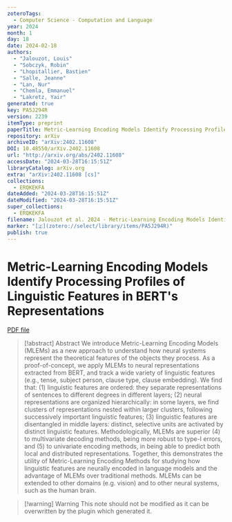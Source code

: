```yaml
---
zoteroTags:
  - Computer Science - Computation and Language
year: 2024
month: 1
day: 18
date: 2024-02-18
authors:
  - "Jalouzot, Louis"
  - "Sobczyk, Robin"
  - "Lhopitallier, Bastien"
  - "Salle, Jeanne"
  - "Lan, Nur"
  - "Chemla, Emmanuel"
  - "Lakretz, Yair"
generated: true
key: PA5J294R
version: 2239
itemType: preprint
paperTitle: Metric-Learning Encoding Models Identify Processing Profiles of Linguistic Features in BERT's Representations
repository: arXiv
archiveID: "arXiv:2402.11608"
DOI: 10.48550/arXiv.2402.11608
url: "http://arxiv.org/abs/2402.11608"
accessDate: "2024-03-28T16:15:51Z"
libraryCatalog: arXiv.org
extra: "arXiv:2402.11608 [cs]"
collections:
  - ERQKEKFA
dateAdded: "2024-03-28T16:15:51Z"
dateModified: "2024-03-28T16:15:51Z"
super_collections:
  - ERQKEKFA
filename: Jalouzot et al. 2024 - Metric-Learning Encoding Models Identify Processing Profiles of Linguistic Features in BERT's Representations.pdf
marker: "[🇿](zotero://select/library/items/PA5J294R)"
publish: true
---
```

# Metric-Learning Encoding Models Identify Processing Profiles of Linguistic Features in BERT's Representations

[PDF file](/Papers/PDFs/Jalouzot%20et%20al.%202024%20-%20Metric-Learning%20Encoding%20Models%20Identify%20Processing%20Profiles%20of%20Linguistic%20Features%20in%20BERT's%20Representations.pdf)

> [!abstract] Abstract
> We introduce Metric-Learning Encoding Models (MLEMs) as a new approach to understand how neural systems represent the theoretical features of the objects they process. As a proof-of-concept, we apply MLEMs to neural representations extracted from BERT, and track a wide variety of linguistic features (e.g., tense, subject person, clause type, clause embedding). We find that: (1) linguistic features are ordered: they separate representations of sentences to different degrees in different layers; (2) neural representations are organized hierarchically: in some layers, we find clusters of representations nested within larger clusters, following successively important linguistic features; (3) linguistic features are disentangled in middle layers: distinct, selective units are activated by distinct linguistic features. Methodologically, MLEMs are superior (4) to multivariate decoding methods, being more robust to type-I errors, and (5) to univariate encoding methods, in being able to predict both local and distributed representations. Together, this demonstrates the utility of Metric-Learning Encoding Methods for studying how linguistic features are neurally encoded in language models and the advantage of MLEMs over traditional methods. MLEMs can be extended to other domains (e.g. vision) and to other neural systems, such as the human brain.

>[!warning] Warning
> This note should not be modified as it can be overwritten by the plugin which generated it.

